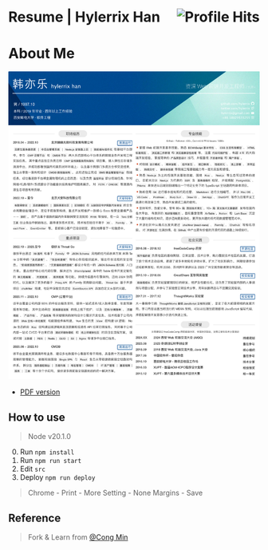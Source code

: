 # Resume | Hylerrix Han <img align="right" alt="Profile Hits" src="https://komarev.com/ghpvc/?username=hylerrix-resume&style=flat-square">

# About Me

![](./resume.png)

* [PDF version](./resume.pdf)

## How to use

> Node v20.1.0

0. Run `npm install`
1. Run `npm run start`
2. Edit `src`
3. Deploy `npm run deploy`

> Chrome - Print - More Setting - None Margins - Save

## Reference

> Fork & Learn from [@Cong Min](https://resume.congm.in/)
